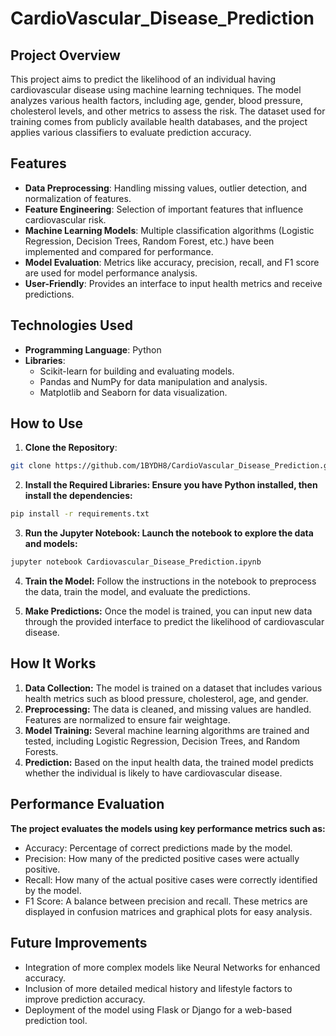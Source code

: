 # CardioVascular_Disease_Prediction

## Project Overview

This project aims to predict the likelihood of an individual having cardiovascular disease using machine learning techniques. The model analyzes various health factors, including age, gender, blood pressure, cholesterol levels, and other metrics to assess the risk. The dataset used for training comes from publicly available health databases, and the project applies various classifiers to evaluate prediction accuracy.

## Features

- **Data Preprocessing**: Handling missing values, outlier detection, and normalization of features.
- **Feature Engineering**: Selection of important features that influence cardiovascular risk.
- **Machine Learning Models**: Multiple classification algorithms (Logistic Regression, Decision Trees, Random Forest, etc.) have been implemented and compared for performance.
- **Model Evaluation**: Metrics like accuracy, precision, recall, and F1 score are used for model performance analysis.
- **User-Friendly**: Provides an interface to input health metrics and receive predictions.

## Technologies Used

- **Programming Language**: Python
- **Libraries**: 
  - Scikit-learn for building and evaluating models.
  - Pandas and NumPy for data manipulation and analysis.
  - Matplotlib and Seaborn for data visualization.

## How to Use

1. **Clone the Repository**:
```bash
git clone https://github.com/1BYDH8/CardioVascular_Disease_Prediction.git
```
2. **Install the Required Libraries: Ensure you have Python installed, then install the dependencies:**
```bash
pip install -r requirements.txt
```
3. **Run the Jupyter Notebook: Launch the notebook to explore the data and models:**
```bash
jupyter notebook Cardiovascular_Disease_Prediction.ipynb
```
4. **Train the Model:** Follow the instructions in the notebook to preprocess the data, train the model, and evaluate the predictions.

5. **Make Predictions:** Once the model is trained, you can input new data through the provided interface to predict the likelihood of cardiovascular disease.

## **How It Works**
1. **Data Collection:** The model is trained on a dataset that includes various health metrics such as blood pressure, cholesterol, age, and gender.
2. **Preprocessing:** The data is cleaned, and missing values are handled. Features are normalized to ensure fair weightage.
3. **Model Training:** Several machine learning algorithms are trained and tested, including Logistic Regression, Decision Trees, and Random Forests.
4. **Prediction:** Based on the input health data, the trained model predicts whether the individual is likely to have cardiovascular disease.

## **Performance Evaluation**

**The project evaluates the models using key performance metrics such as:**
- Accuracy: Percentage of correct predictions made by the model.
- Precision: How many of the predicted positive cases were actually positive.
- Recall: How many of the actual positive cases were correctly identified by the model.
- F1 Score: A balance between precision and recall.
These metrics are displayed in confusion matrices and graphical plots for easy analysis.

## **Future Improvements**
- Integration of more complex models like Neural Networks for enhanced accuracy.
- Inclusion of more detailed medical history and lifestyle factors to improve prediction accuracy.
- Deployment of the model using Flask or Django for a web-based prediction tool.